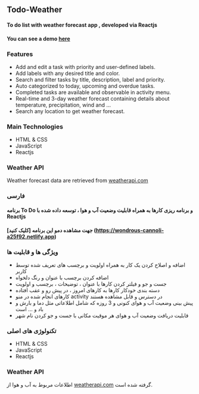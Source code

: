 ## Todo-Weather

#### To do list with weather forecast app , developed via Reactjs

#### You can see a demo [here](https://wondrous-cannoli-a25f92.netlify.app)

### Features

- Add and edit a task with priority and user-defined labels.
- Add labels with any desired title and color.
- Search and filter tasks by title, description, label and priority.
- Auto categorized to today, upcoming and overdue tasks.
- Completed tasks are available and observable in activity menu.
- Real-time and 3-day weather forecast containing details about temperature, precipitation, wind and ...
- Search any location to get weather forecast.

### Main Technologies

- HTML & CSS
- JavaScript
- Reactjs

### Weather API

Weather forecast data are retrieved from [weatherapi.com](https://www.weatherapi.com/)

### فارسی

#### برنامه To Do و برنامه ریزی کارها به همراه قابلیت وضعیت آب و هوا ، توسعه داده شده با Reactjs

#### جهت مشاهده دمو این برنامه [کلیک کنید] (https://wondrous-cannoli-a25f92.netlify.app)

### ویژگی ها و قابلیت ها

- اضافه و اصلاح کردن یک کار به همراه اولویت و برچسب های تعریف شده توسط کاربر
- اضافه کردن برچسب با عنوان و رنگ دلخواه
- جست و جو و فیلتر کردن کارها با عنوان ، توضیحات ، برچسب و اولویت
- دسته بندی خودکار کارها به کارهای امروز ، در پیش رو و عقب افتاده
- کارهای انجام شده در منو activity در دسترس و قابل مشاهده هستند
- پیش بینی وضعیت آب و هوای کنونی و 3 روزه که شامل اطلاعاتی مثل دما و بارش و باد و ... است
- قابلیت دریافت وضعیت آب و هوای هر موقیت مکانی با جست و جو کردن نام شهر

### تکنولوژی های اصلی

- HTML & CSS
- JavaScript
- Reactjs

### Weather API

اطلاعات مربوط به آب و هوا از [weatherapi.com](https://www.weatherapi.com/) گرفته شده است.
